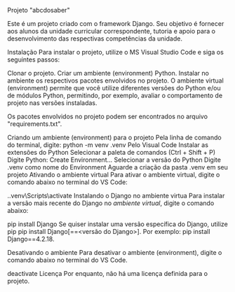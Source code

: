 Projeto "abcdosaber"

Este é um projeto criado com o framework Django. Seu objetivo é fornecer aos alunos da unidade curricular correspondente, tutoria e apoio para o desenvolvimento das respectivas competências da unidade.

Instalação
Para instalar o projeto, utilize o MS Visual Studio Code e siga os seguintes passos:

Clonar o projeto.
Criar um ambiente (environment) Python.
Instalar no ambiente os respectivos pacotes envolvidos no projeto.
O ambiente virtual (environment) permite que você utilize diferentes versões do Python e/ou de módulos Python, permitindo, por exemplo, avaliar o comportamento de projeto nas versões instaladas.

Os pacotes envolvidos no projeto podem ser encontrados no arquivo "requirements.txt".

Criando um ambiente (environment) para o projeto
Pela linha de comando do terminal, digite:
python -m venv .venv
Pelo Visual Code
Instalar as extensões do Python
Selecionar a paleta de comandos (Ctrl + Shift + P)
Digite Python: Create Environment...
Selecionar a versão do Python
Digite .venv como nome do Environment
Aguarde a criação da pasta .venv em seu projeto
Ativando o ambiente virtual
Para ativar o ambiente virtual, digite o comando abaixo no terminal do VS Code:

.\.venv\Scripts\activate
Instalando o Django no ambiente virtua
Para instalar a versão mais recente do Django no *ambiente virtual*, digite o comando abaixo:

pip install Django
Se quiser instalar uma versão específica do Django, utilize pip pip install Django[==<versão do Django>].
Por exemplo: pip install Django==4.2.18.

Desativando o ambiente
Para desativar o ambiente (environment), digite o comando abaixo no terminal do VS Code.

deactivate
Licença
Por enquanto, não há uma licença definida para o projeto.
